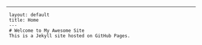  ---
     layout: default
     title: Home
     ---
     # Welcome to My Awesome Site
     This is a Jekyll site hosted on GitHub Pages.
